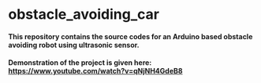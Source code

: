 # obstacle_avoiding_car
#### This repository contains the source codes for an Arduino based obstacle avoiding robot using ultrasonic sensor.
#### Demonstration of the project is given here: https://www.youtube.com/watch?v=qNjNH4GdeB8
